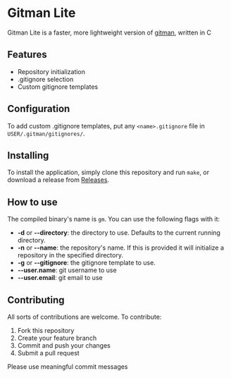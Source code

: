 # Gitman Lite
Gitman Lite is a faster, more lightweight version of [gitman](https://github.com/pyrod3v/gitman), written in C

## Features
- Repository initialization
- .gitignore selection
- Custom gitignore templates

## Configuration
To add custom .gitignore templates, put any `<name>.gitignore` file in `USER/.gitman/gitignores/`.

## Installing
To install the application, simply clone this repository and run `make`, or download a release from [Releases](https://github.com/pyrod3v/gitman/releases).

## How to use
The compiled binary's name is `gm`. You can use the following flags with it:
- **-d** or **--directory**: the directory to use. Defaults to the current running directory.
- **-n** or **--name**: the repository's name. If this is provided it will initialize a repository in the specified directory.
- **-g** or **--gitignore**: the gitignore template to use.
- **--user.name**: git username to use
- **--user.email**: git email to use

## Contributing
All sorts of contributions are welcome. To contribute:
1. Fork this repository
2. Create your feature branch
3. Commit and push your changes
4. Submit a pull request

Please use meaningful commit messages
